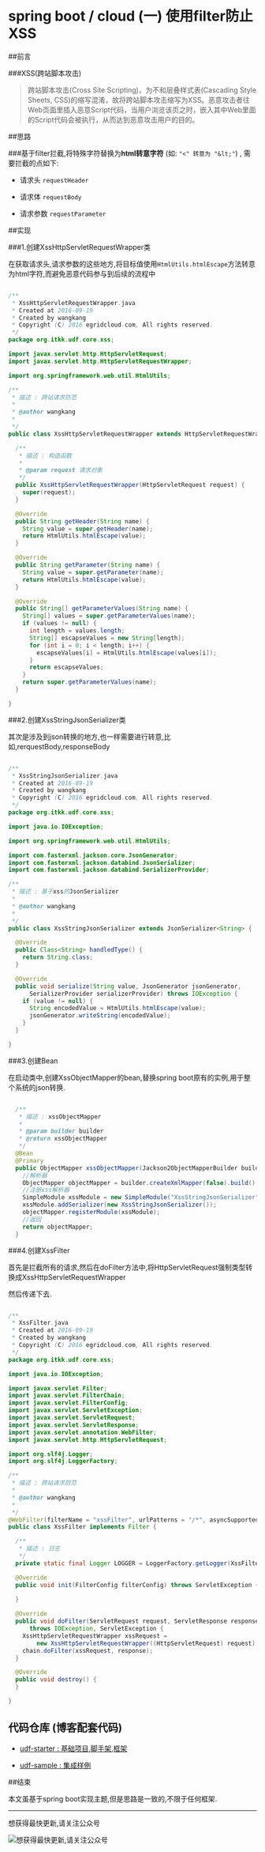 # spring boot / cloud (一) 使用filter防止XSS

##前言

###XSS(跨站脚本攻击)
>跨站脚本攻击(Cross Site Scripting)，为不和层叠样式表(Cascading Style Sheets, CSS)的缩写混淆，故将跨站脚本攻击缩写为XSS。恶意攻击者往Web页面里插入恶意Script代码，当用户浏览该页之时，嵌入其中Web里面的Script代码会被执行，从而达到恶意攻击用户的目的。

##思路

###基于filter拦截,将特殊字符替换为**html转意字符** (如: `"<" 转意为 "&lt;"`) , 需要拦截的点如下:

- 请求头 `requestHeader`


- 请求体 `requestBody`


- 请求参数 `requestParameter`

##实现

###1.创建XssHttpServletRequestWrapper类

在获取请求头,请求参数的这些地方,将目标值使用`HtmlUtils.htmlEscape`方法转意为html字符,而避免恶意代码参与到后续的流程中

``` java

/**
 * XssHttpServletRequestWrapper.java
 * Created at 2016-09-19
 * Created by wangkang
 * Copyright (C) 2016 egridcloud.com, All rights reserved.
 */
package org.itkk.udf.core.xss;

import javax.servlet.http.HttpServletRequest;
import javax.servlet.http.HttpServletRequestWrapper;

import org.springframework.web.util.HtmlUtils;

/**
 * 描述 : 跨站请求防范
 *
 * @author wangkang
 *
 */
public class XssHttpServletRequestWrapper extends HttpServletRequestWrapper {

  /**
   * 描述 : 构造函数
   *
   * @param request 请求对象
   */
  public XssHttpServletRequestWrapper(HttpServletRequest request) {
    super(request);
  }

  @Override
  public String getHeader(String name) {
    String value = super.getHeader(name);
    return HtmlUtils.htmlEscape(value);
  }

  @Override
  public String getParameter(String name) {
    String value = super.getParameter(name);
    return HtmlUtils.htmlEscape(value);
  }

  @Override
  public String[] getParameterValues(String name) {
    String[] values = super.getParameterValues(name);
    if (values != null) {
      int length = values.length;
      String[] escapseValues = new String[length];
      for (int i = 0; i < length; i++) {
        escapseValues[i] = HtmlUtils.htmlEscape(values[i]);
      }
      return escapseValues;
    }
    return super.getParameterValues(name);
  }

}

```

###2.创建XssStringJsonSerializer类

其次是涉及到json转换的地方,也一样需要进行转意,比如,rerquestBody,responseBody

``` java

/**
 * XssStringJsonSerializer.java
 * Created at 2016-09-19
 * Created by wangkang
 * Copyright (C) 2016 egridcloud.com, All rights reserved.
 */
package org.itkk.udf.core.xss;

import java.io.IOException;

import org.springframework.web.util.HtmlUtils;

import com.fasterxml.jackson.core.JsonGenerator;
import com.fasterxml.jackson.databind.JsonSerializer;
import com.fasterxml.jackson.databind.SerializerProvider;

/**
 * 描述 : 基于xss的JsonSerializer
 *
 * @author wangkang
 *
 */
public class XssStringJsonSerializer extends JsonSerializer<String> {

  @Override
  public Class<String> handledType() {
    return String.class;
  }

  @Override
  public void serialize(String value, JsonGenerator jsonGenerator,
      SerializerProvider serializerProvider) throws IOException {
    if (value != null) {
      String encodedValue = HtmlUtils.htmlEscape(value);
      jsonGenerator.writeString(encodedValue);
    }
  }

}

```

###3.创建Bean

在启动类中,创建XssObjectMapper的bean,替换spring boot原有的实例,用于整个系统的json转换.

``` java

  /**
   * 描述 : xssObjectMapper
   *
   * @param builder builder
   * @return xssObjectMapper
   */
  @Bean
  @Primary
  public ObjectMapper xssObjectMapper(Jackson2ObjectMapperBuilder builder) {
    //解析器
    ObjectMapper objectMapper = builder.createXmlMapper(false).build();
    //注册xss解析器
    SimpleModule xssModule = new SimpleModule("XssStringJsonSerializer");
    xssModule.addSerializer(new XssStringJsonSerializer());
    objectMapper.registerModule(xssModule);
    //返回
    return objectMapper;
  }

```

###4.创建XssFilter

首先是拦截所有的请求,然后在doFilter方法中,将HttpServletRequest强制类型转换成XssHttpServletRequestWrapper

然后传递下去.

``` java

/**
 * XssFilter.java
 * Created at 2016-09-19
 * Created by wangkang
 * Copyright (C) 2016 egridcloud.com, All rights reserved.
 */
package org.itkk.udf.core.xss;

import java.io.IOException;

import javax.servlet.Filter;
import javax.servlet.FilterChain;
import javax.servlet.FilterConfig;
import javax.servlet.ServletException;
import javax.servlet.ServletRequest;
import javax.servlet.ServletResponse;
import javax.servlet.annotation.WebFilter;
import javax.servlet.http.HttpServletRequest;

import org.slf4j.Logger;
import org.slf4j.LoggerFactory;

/**
 * 描述 : 跨站请求防范
 *
 * @author wangkang
 *
 */
@WebFilter(filterName = "xssFilter", urlPatterns = "/*", asyncSupported = true)
public class XssFilter implements Filter {

  /**
   * 描述 : 日志
   */
  private static final Logger LOGGER = LoggerFactory.getLogger(XssFilter.class);

  @Override
  public void init(FilterConfig filterConfig) throws ServletException {
  
  }

  @Override
  public void doFilter(ServletRequest request, ServletResponse response, FilterChain chain)
      throws IOException, ServletException {
    XssHttpServletRequestWrapper xssRequest =
        new XssHttpServletRequestWrapper((HttpServletRequest) request);
    chain.doFilter(xssRequest, response);
  }

  @Override
  public void destroy() {
  }

}

```

## **代码仓库** (博客配套代码)

- [udf-starter : 基础项目,脚手架,框架](https://gitee.com/wangkang/udf)

- [udf-sample : 集成样例](https://gitee.com/wangkang/udf-sample)

##结束

本文虽基于spring boot实现主题,但是思路是一致的,不限于任何框架.


---------

想获得最快更新,请关注公众号

![想获得最快更新,请关注公众号](https://mmbiz.qlogo.cn/mmbiz_jpg/gjOvoY7GOt5a4dicfGbqze591YAEiaRONE0nOsiaur4nlsmKtUpRuONue28wJ9JfOXfBl99OoVmYncohMnEY4LMdg/0?wx_fmt=jpeg "想获得最快更新,请关注公众号") 

